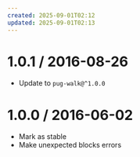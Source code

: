 ```yaml
---
created: 2025-09-01T02:12
updated: 2025-09-01T02:13
---
```

1.0.1 / 2016-08-26
==================

  * Update to `pug-walk@^1.0.0`

1.0.0 / 2016-06-02
==================

  * Mark as stable
  * Make unexpected blocks errors
